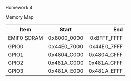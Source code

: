 Homework 4

Memory Map

|  Item       |     Start     |     End      |
|-------------|:-------------:|-------------:|
| EMIF0 SDRAM | 0x8000_0000   | 0xBFFF_FFFF  |
| GPIO0       | 0x44E0_7000   | 0x44E0_7FFF  |
| GPIO1       | 0x4804_C000   | 0x4804_CFFF  |
| GPIO2       | 0x481A_C000   | 0x481A_CFFF  |
| GPIO3       | 0x481A_E000   | 0x481A_EFFF  |

